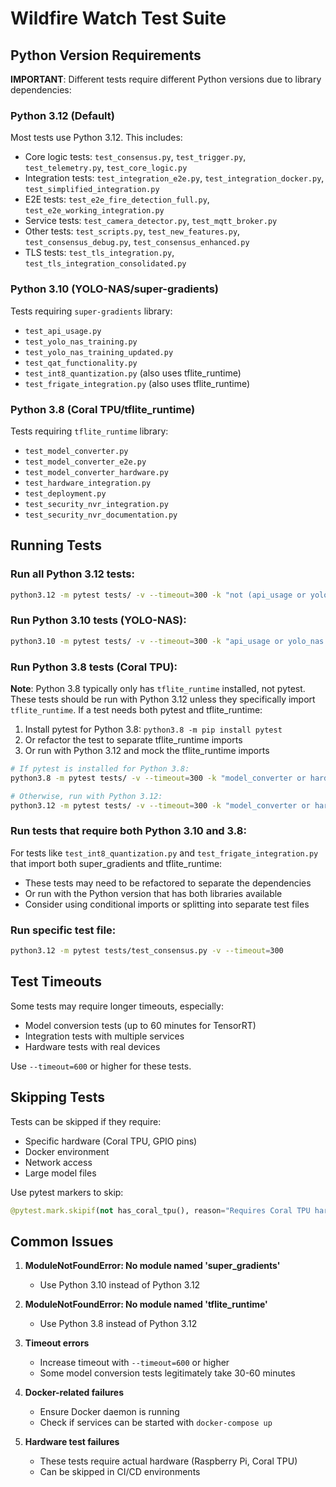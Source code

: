 # Wildfire Watch Test Suite

## Python Version Requirements

**IMPORTANT**: Different tests require different Python versions due to library dependencies:

### Python 3.12 (Default)
Most tests use Python 3.12. This includes:
- Core logic tests: `test_consensus.py`, `test_trigger.py`, `test_telemetry.py`, `test_core_logic.py`
- Integration tests: `test_integration_e2e.py`, `test_integration_docker.py`, `test_simplified_integration.py`
- E2E tests: `test_e2e_fire_detection_full.py`, `test_e2e_working_integration.py`
- Service tests: `test_camera_detector.py`, `test_mqtt_broker.py`
- Other tests: `test_scripts.py`, `test_new_features.py`, `test_consensus_debug.py`, `test_consensus_enhanced.py`
- TLS tests: `test_tls_integration.py`, `test_tls_integration_consolidated.py`

### Python 3.10 (YOLO-NAS/super-gradients)
Tests requiring `super-gradients` library:
- `test_api_usage.py`
- `test_yolo_nas_training.py`
- `test_yolo_nas_training_updated.py`
- `test_qat_functionality.py`
- `test_int8_quantization.py` (also uses tflite_runtime)
- `test_frigate_integration.py` (also uses tflite_runtime)

### Python 3.8 (Coral TPU/tflite_runtime)
Tests requiring `tflite_runtime` library:
- `test_model_converter.py`
- `test_model_converter_e2e.py`
- `test_model_converter_hardware.py`
- `test_hardware_integration.py`
- `test_deployment.py`
- `test_security_nvr_integration.py`
- `test_security_nvr_documentation.py`

## Running Tests

### Run all Python 3.12 tests:
```bash
python3.12 -m pytest tests/ -v --timeout=300 -k "not (api_usage or yolo_nas or qat_functionality or int8_quantization or frigate_integration or model_converter or hardware_integration or deployment or security_nvr)"
```

### Run Python 3.10 tests (YOLO-NAS):
```bash
python3.10 -m pytest tests/ -v --timeout=300 -k "api_usage or yolo_nas or qat_functionality"
```

### Run Python 3.8 tests (Coral TPU):
**Note**: Python 3.8 typically only has `tflite_runtime` installed, not pytest. These tests should be run with Python 3.12 unless they specifically import `tflite_runtime`. If a test needs both pytest and tflite_runtime:
1. Install pytest for Python 3.8: `python3.8 -m pip install pytest`
2. Or refactor the test to separate tflite_runtime imports
3. Or run with Python 3.12 and mock the tflite_runtime imports

```bash
# If pytest is installed for Python 3.8:
python3.8 -m pytest tests/ -v --timeout=300 -k "model_converter or hardware_integration or deployment"

# Otherwise, run with Python 3.12:
python3.12 -m pytest tests/ -v --timeout=300 -k "model_converter or hardware_integration or deployment"
```

### Run tests that require both Python 3.10 and 3.8:
For tests like `test_int8_quantization.py` and `test_frigate_integration.py` that import both super_gradients and tflite_runtime:
- These tests may need to be refactored to separate the dependencies
- Or run with the Python version that has both libraries available
- Consider using conditional imports or splitting into separate test files

### Run specific test file:
```bash
python3.12 -m pytest tests/test_consensus.py -v --timeout=300
```

## Test Timeouts

Some tests may require longer timeouts, especially:
- Model conversion tests (up to 60 minutes for TensorRT)
- Integration tests with multiple services
- Hardware tests with real devices

Use `--timeout=600` or higher for these tests.

## Skipping Tests

Tests can be skipped if they require:
- Specific hardware (Coral TPU, GPIO pins)
- Docker environment
- Network access
- Large model files

Use pytest markers to skip:
```python
@pytest.mark.skipif(not has_coral_tpu(), reason="Requires Coral TPU hardware")
```

## Common Issues

1. **ModuleNotFoundError: No module named 'super_gradients'**
   - Use Python 3.10 instead of Python 3.12
   
2. **ModuleNotFoundError: No module named 'tflite_runtime'**
   - Use Python 3.8 instead of Python 3.12
   
3. **Timeout errors**
   - Increase timeout with `--timeout=600` or higher
   - Some model conversion tests legitimately take 30-60 minutes

4. **Docker-related failures**
   - Ensure Docker daemon is running
   - Check if services can be started with `docker-compose up`

5. **Hardware test failures**
   - These tests require actual hardware (Raspberry Pi, Coral TPU)
   - Can be skipped in CI/CD environments